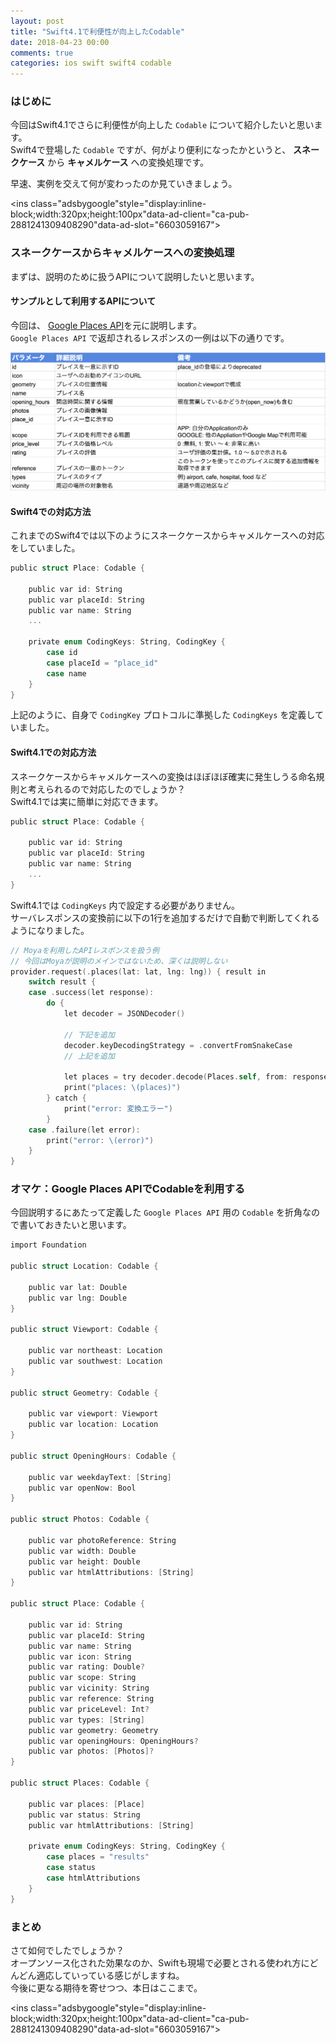 ```yaml
---
layout: post
title: "Swift4.1で利便性が向上したCodable"
date: 2018-04-23 00:00
comments: true
categories: ios swift swift4 codable
---
```


### はじめに
今回はSwift4.1でさらに利便性が向上した `Codable` について紹介したいと思います。  
Swift4で登場した `Codable` ですが、何がより便利になったかというと、 **スネークケース** から **キャメルケース** への変換処理です。  

早速、実例を交えて何が変わったのか見ていきましょう。  

<script async src="//pagead2.googlesyndication.com/pagead/js/adsbygoogle.js"></script>
<ins class="adsbygoogle"style="display:inline-block;width:320px;height:100px"data-ad-client="ca-pub-2881241309408290"data-ad-slot="6603059167"></ins>
<script>
(adsbygoogle = window.adsbygoogle || []).push({});
</script>

<!-- more -->

### スネークケースからキャメルケースへの変換処理
まずは、説明のために扱うAPIについて説明したいと思います。  

#### サンプルとして利用するAPIについて
今回は、 [Google Places API](https://developers.google.com/places/web-service/?hl=ja)を元に説明します。  
`Google Places API` で返却されるレスポンスの一例は以下の通りです。  

![Google Places APIのレスポンスの一部](/images/swift4_1_codable.png)  

#### Swift4での対応方法
これまでのSwift4では以下のようにスネークケースからキャメルケースへの対応をしていました。  

```objective-c
public struct Place: Codable {

    public var id: String
    public var placeId: String
    public var name: String
    ...

    private enum CodingKeys: String, CodingKey {
        case id
        case placeId = "place_id"
        case name
    }
}
```

上記のように、自身で `CodingKey` プロトコルに準拠した `CodingKeys` を定義していました。  

#### Swift4.1での対応方法
スネークケースからキャメルケースへの変換はほぼほぼ確実に発生しうる命名規則と考えられるので対応したのでしょうか？  
Swift4.1では実に簡単に対応できます。  

```objective-c
public struct Place: Codable {

    public var id: String
    public var placeId: String
    public var name: String
    ...
}
```

Swift4.1では `CodingKeys` 内で設定する必要がありません。  
サーバレスポンスの変換前に以下の1行を追加するだけで自動で判断してくれるようになりました。  

```objective-c
// Moyaを利用したAPIレスポンスを扱う例
// 今回はMoyaが説明のメインではないため、深くは説明しない
provider.request(.places(lat: lat, lng: lng)) { result in
    switch result {
    case .success(let response):
        do {
            let decoder = JSONDecoder()

            // 下記を追加
            decoder.keyDecodingStrategy = .convertFromSnakeCase
            // 上記を追加

            let places = try decoder.decode(Places.self, from: response.data)
            print("places: \(places)")
        } catch {
            print("error: 変換エラー")
        }
    case .failure(let error):
        print("error: \(error)")
    }
}
```

### オマケ：Google Places APIでCodableを利用する
今回説明するにあたって定義した `Google Places API` 用の `Codable` を折角なので書いておきたいと思います。  

```objective-c
import Foundation

public struct Location: Codable {

    public var lat: Double
    public var lng: Double
}

public struct Viewport: Codable {

    public var northeast: Location
    public var southwest: Location
}

public struct Geometry: Codable {

    public var viewport: Viewport
    public var location: Location
}

public struct OpeningHours: Codable {

    public var weekdayText: [String]
    public var openNow: Bool
}

public struct Photos: Codable {

    public var photoReference: String
    public var width: Double
    public var height: Double
    public var htmlAttributions: [String]
}

public struct Place: Codable {

    public var id: String
    public var placeId: String
    public var name: String
    public var icon: String
    public var rating: Double?
    public var scope: String
    public var vicinity: String
    public var reference: String
    public var priceLevel: Int?
    public var types: [String]
    public var geometry: Geometry
    public var openingHours: OpeningHours?
    public var photos: [Photos]?
}

public struct Places: Codable {

    public var places: [Place]
    public var status: String
    public var htmlAttributions: [String]

    private enum CodingKeys: String, CodingKey {
        case places = "results"
        case status
        case htmlAttributions
    }
}
```

### まとめ
さて如何でしたでしょうか？  
オープンソース化された効果なのか、Swiftも現場で必要とされる使われ方にどんどん適応していっている感じがしますね。  
今後に更なる期待を寄せつつ、本日はここまで。  

<script async src="//pagead2.googlesyndication.com/pagead/js/adsbygoogle.js"></script>
<ins class="adsbygoogle"style="display:inline-block;width:320px;height:100px"data-ad-client="ca-pub-2881241309408290"data-ad-slot="6603059167"></ins>
<script>
(adsbygoogle = window.adsbygoogle || []).push({});
</script>
